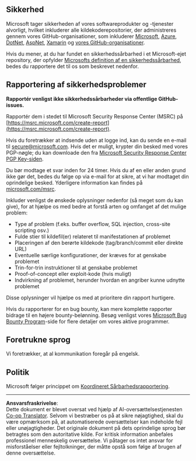 <!--
CO_OP_TRANSLATOR_METADATA:
{
  "original_hash": "0d575483100c332b2dbaefef915bb3c4",
  "translation_date": "2025-08-26T20:45:34+00:00",
  "source_file": "SECURITY.md",
  "language_code": "da"
}
-->
## Sikkerhed

Microsoft tager sikkerheden af vores softwareprodukter og -tjenester alvorligt, hvilket inkluderer alle kildekoderepositorier, der administreres gennem vores GitHub-organisationer, som inkluderer [Microsoft](https://github.com/Microsoft), [Azure](https://github.com/Azure), [DotNet](https://github.com/dotnet), [AspNet](https://github.com/aspnet), [Xamarin](https://github.com/xamarin) og [vores GitHub-organisationer](https://opensource.microsoft.com/).

Hvis du mener, at du har fundet en sikkerhedssårbarhed i et Microsoft-ejet repository, der opfylder [Microsofts definition af en sikkerhedssårbarhed](https://docs.microsoft.com/en-us/previous-versions/tn-archive/cc751383(v=technet.10)), bedes du rapportere det til os som beskrevet nedenfor.

## Rapportering af sikkerhedsproblemer

**Rapportér venligst ikke sikkerhedssårbarheder via offentlige GitHub-issues.**

Rapportér dem i stedet til Microsoft Security Response Center (MSRC) på [https://msrc.microsoft.com/create-report](https://msrc.microsoft.com/create-report).

Hvis du foretrækker at indsende uden at logge ind, kan du sende en e-mail til [secure@microsoft.com](mailto:secure@microsoft.com). Hvis det er muligt, krypter din besked med vores PGP-nøgle; du kan downloade den fra [Microsoft Security Response Center PGP Key-siden](https://www.microsoft.com/en-us/msrc/pgp-key-msrc).

Du bør modtage et svar inden for 24 timer. Hvis du af en eller anden grund ikke gør det, bedes du følge op via e-mail for at sikre, at vi har modtaget din oprindelige besked. Yderligere information kan findes på [microsoft.com/msrc](https://www.microsoft.com/msrc).

Inkluder venligst de ønskede oplysninger nedenfor (så meget som du kan give), for at hjælpe os med bedre at forstå arten og omfanget af det mulige problem:

  * Type af problem (f.eks. buffer overflow, SQL injection, cross-site scripting osv.)
  * Fulde stier til kildefil(er) relateret til manifestationen af problemet
  * Placeringen af den berørte kildekode (tag/branch/commit eller direkte URL)
  * Eventuelle særlige konfigurationer, der kræves for at genskabe problemet
  * Trin-for-trin instruktioner til at genskabe problemet
  * Proof-of-concept eller exploit-kode (hvis muligt)
  * Indvirkning af problemet, herunder hvordan en angriber kunne udnytte problemet

Disse oplysninger vil hjælpe os med at prioritere din rapport hurtigere.

Hvis du rapporterer for en bug bounty, kan mere komplette rapporter bidrage til en højere bounty-belønning. Besøg venligst vores [Microsoft Bug Bounty Program](https://microsoft.com/msrc/bounty)-side for flere detaljer om vores aktive programmer.

## Foretrukne sprog

Vi foretrækker, at al kommunikation foregår på engelsk.

## Politik

Microsoft følger princippet om [Koordineret Sårbarhedsrapportering](https://www.microsoft.com/en-us/msrc/cvd).

---

**Ansvarsfraskrivelse**:  
Dette dokument er blevet oversat ved hjælp af AI-oversættelsestjenesten [Co-op Translator](https://github.com/Azure/co-op-translator). Selvom vi bestræber os på at sikre nøjagtighed, skal du være opmærksom på, at automatiserede oversættelser kan indeholde fejl eller unøjagtigheder. Det originale dokument på dets oprindelige sprog bør betragtes som den autoritative kilde. For kritisk information anbefales professionel menneskelig oversættelse. Vi påtager os intet ansvar for misforståelser eller fejltolkninger, der måtte opstå som følge af brugen af denne oversættelse.